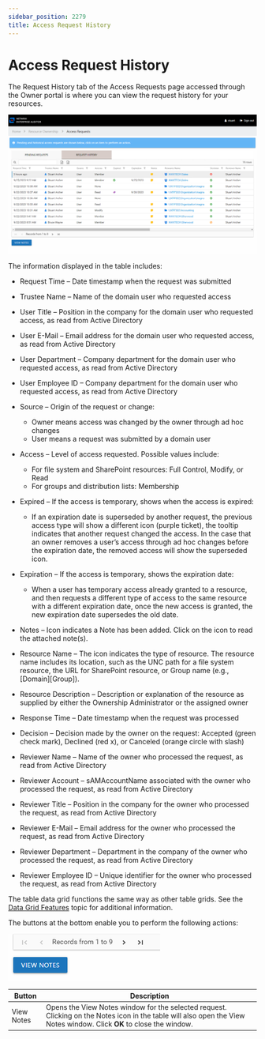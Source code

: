 ```yaml
---
sidebar_position: 2279
title: Access Request History
---
```


# Access Request History

The Request History tab of the Access Requests page accessed through the Owner portal is where you can view the request history for your resources.

![Request History tab of the Resource Owners Acces Requests page](../../../../../../../static/images/AccessInformationCenter_12.0/Content/Resources/Images/Access/InformationCenter/AccessRequests/Owners/RequestHistory.png "Request History tab of the Resource Owners Acces Requests page")

The information displayed in the table includes:

* Request Time – Date timestamp when the request was submitted
* Trustee Name – Name of the domain user who requested access
* User Title – Position in the company for the domain user who requested access, as read from Active Directory
* User E-Mail – Email address for the domain user who requested access, as read from Active Directory
* User Department – Company department for the domain user who requested access, as read from Active Directory
* User Employee ID – Company department for the domain user who requested access, as read from Active Directory
* Source – Origin of the request or change:
  * Owner means access was changed by the owner through ad hoc changes
  * User means a request was submitted by a domain user
* Access – Level of access requested. Possible values include:

  * For file system and SharePoint resources: Full Control, Modify, or Read
  * For groups and distribution lists: Membership
* Expired – If the access is temporary, shows when the access is expired:

  * If an expiration date is superseded by another request, the previous access type will show a different icon (purple ticket), the tooltip indicates that another request changed the access. In the case that an owner removes a user’s access through ad hoc changes before the expiration date, the removed access will show the superseded icon.
* Expiration – If the access is temporary, shows the expiration date:

  * When a user has temporary access already granted to a resource, and then requests a different type of access to the same resource with a different expiration date, once the new access is granted, the new expiration date supersedes the old date.
* Notes – Icon indicates a Note has been added. Click on the icon to read the attached note(s).
* Resource Name – The icon indicates the type of resource. The resource name includes its location, such as the UNC path for a file system resource, the URL for SharePoint resource, or Group name (e.g., [Domain]\[Group]).
* Resource Description – Description or explanation of the resource as supplied by either the Ownership Administrator or the assigned owner
* Response Time – Date timestamp when the request was processed
* Decision – Decision made by the owner on the request: Accepted (green check mark), Declined (red x), or Canceled (orange circle with slash)
* Reviewer Name – Name of the owner who processed the request, as read from Active Directory
* Reviewer Account – sAMAccountName associated with the owner who processed the request, as read from Active Directory
* Reviewer Title – Position in the company for the owner who processed the request, as read from Active Directory
* Reviewer E-Mail – Email address for the owner who processed the request, as read from Active Directory
* Reviewer Department – Department in the company of the owner who processed the request, as read from Active Directory
* Reviewer Employee ID – Unique identifier for the owner who processed the request, as read from Active Directory

The table data grid functions the same way as other table grids. See the [Data Grid Features](../../../General/DataGrid "Data Grid Features") topic for additional information.

The buttons at the bottom enable you to perform the following actions:

![Request History tab buttons](../../../../../../../static/images/AccessInformationCenter_12.0/Content/Resources/Images/Access/InformationCenter/AccessRequests/Owners/RequestHistoryButtons.png "Request History tab buttons")

| Button | Description |
| --- | --- |
| View Notes | Opens the View Notes window for the selected request. Clicking on the Notes icon in the table will also open the View Notes window. Click **OK** to close the window. |